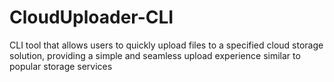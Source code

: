 # CloudUploader-CLI
CLI tool that allows users to quickly upload files to a specified cloud storage solution, providing a simple and seamless upload experience similar to popular storage services
